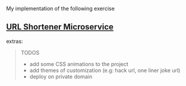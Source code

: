 My implementation of the following exercise

## [URL Shortener Microservice](https://www.freecodecamp.org/learn/apis-and-microservices/apis-and-microservices-projects/url-shortener-microservice)

extras:
>TODOS
> - add some CSS animations to the project
> - add themes of customization (e.g: hack url, one liner joke url)
> - deploy on private domain 




